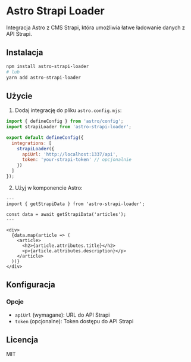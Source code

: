 # Astro Strapi Loader

Integracja Astro z CMS Strapi, która umożliwia łatwe ładowanie danych z API Strapi.

## Instalacja

```bash
npm install astro-strapi-loader
# lub
yarn add astro-strapi-loader
```

## Użycie

1. Dodaj integrację do pliku `astro.config.mjs`:

```js
import { defineConfig } from 'astro/config';
import strapiLoader from 'astro-strapi-loader';

export default defineConfig({
  integrations: [
    strapiLoader({
      apiUrl: 'http://localhost:1337/api',
      token: 'your-strapi-token' // opcjonalnie
    })
  ]
});
```

2. Użyj w komponencie Astro:

```astro
---
import { getStrapiData } from 'astro-strapi-loader';

const data = await getStrapiData('articles');
---

<div>
  {data.map(article => (
    <article>
      <h2>{article.attributes.title}</h2>
      <p>{article.attributes.description}</p>
    </article>
  ))}
</div>
```

## Konfiguracja

### Opcje

- `apiUrl` (wymagane): URL do API Strapi
- `token` (opcjonalne): Token dostępu do API Strapi

## Licencja

MIT 
